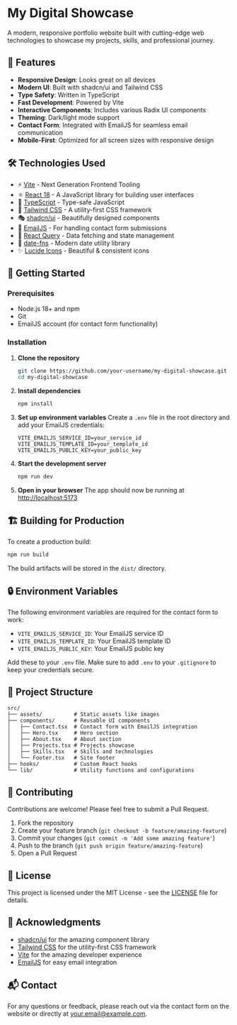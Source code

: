 # My Digital Showcase

A modern, responsive portfolio website built with cutting-edge web technologies to showcase my projects, skills, and professional journey.

## 🚀 Features

- **Responsive Design**: Looks great on all devices
- **Modern UI**: Built with shadcn/ui and Tailwind CSS
- **Type Safety**: Written in TypeScript
- **Fast Development**: Powered by Vite
- **Interactive Components**: Includes various Radix UI components
- **Theming**: Dark/light mode support
- **Contact Form**: Integrated with EmailJS for seamless email communication
- **Mobile-First**: Optimized for all screen sizes with responsive design

## 🛠️ Technologies Used

- ⚡ [Vite](https://vitejs.dev/) - Next Generation Frontend Tooling
- ⚛️ [React 18](https://reactjs.org/) - A JavaScript library for building user interfaces
- 📘 [TypeScript](https://www.typescriptlang.org/) - Type-safe JavaScript
- 🎨 [Tailwind CSS](https://tailwindcss.com/) - A utility-first CSS framework
- 🎭 [shadcn/ui](https://ui.shadcn.com/) - Beautifully designed components
- 📧 [EmailJS](https://www.emailjs.com/) - For handling contact form submissions
- 🔄 [React Query](https://tanstack.com/query/latest) - Data fetching and state management
- 📅 [date-fns](https://date-fns.org/) - Modern date utility library
- ✨ [Lucide Icons](https://lucide.dev/) - Beautiful & consistent icons

## 🚀 Getting Started

### Prerequisites

- Node.js 18+ and npm
- Git
- EmailJS account (for contact form functionality)

### Installation

1. **Clone the repository**
   ```bash
   git clone https://github.com/your-username/my-digital-showcase.git
   cd my-digital-showcase
   ```

2. **Install dependencies**
   ```bash
   npm install
   ```

3. **Set up environment variables**
   Create a `.env` file in the root directory and add your EmailJS credentials:
   ```env
   VITE_EMAILJS_SERVICE_ID=your_service_id
   VITE_EMAILJS_TEMPLATE_ID=your_template_id
   VITE_EMAILJS_PUBLIC_KEY=your_public_key
   ```

4. **Start the development server**
   ```bash
   npm run dev
   ```

5. **Open in your browser**
   The app should now be running at [http://localhost:5173](http://localhost:5173)

## 🏗️ Building for Production

To create a production build:

```bash
npm run build
```

The build artifacts will be stored in the `dist/` directory.

## 🔒 Environment Variables

The following environment variables are required for the contact form to work:

- `VITE_EMAILJS_SERVICE_ID`: Your EmailJS service ID
- `VITE_EMAILJS_TEMPLATE_ID`: Your EmailJS template ID
- `VITE_EMAILJS_PUBLIC_KEY`: Your EmailJS public key

Add these to your `.env` file. Make sure to add `.env` to your `.gitignore` to keep your credentials secure.

## 📂 Project Structure

```
src/
├── assets/          # Static assets like images
├── components/      # Reusable UI components
│   ├── Contact.tsx  # Contact form with EmailJS integration
│   ├── Hero.tsx     # Hero section
│   ├── About.tsx    # About section
│   ├── Projects.tsx # Projects showcase
│   ├── Skills.tsx   # Skills and technologies
│   └── Footer.tsx   # Site footer
├── hooks/           # Custom React hooks
└── lib/             # Utility functions and configurations
```

## 🤝 Contributing

Contributions are welcome! Please feel free to submit a Pull Request.

1. Fork the repository
2. Create your feature branch (`git checkout -b feature/amazing-feature`)
3. Commit your changes (`git commit -m 'Add some amazing feature'`)
4. Push to the branch (`git push origin feature/amazing-feature`)
5. Open a Pull Request

## 📄 License

This project is licensed under the MIT License - see the [LICENSE](LICENSE) file for details.

## 🙏 Acknowledgments

- [shadcn/ui](https://ui.shadcn.com/) for the amazing component library
- [Tailwind CSS](https://tailwindcss.com/) for the utility-first CSS framework
- [Vite](https://vitejs.dev/) for the amazing developer experience
- [EmailJS](https://www.emailjs.com/) for easy email integration

## 📬 Contact

For any questions or feedback, please reach out via the contact form on the website or directly at [your.email@example.com](mailto:your.email@example.com).
